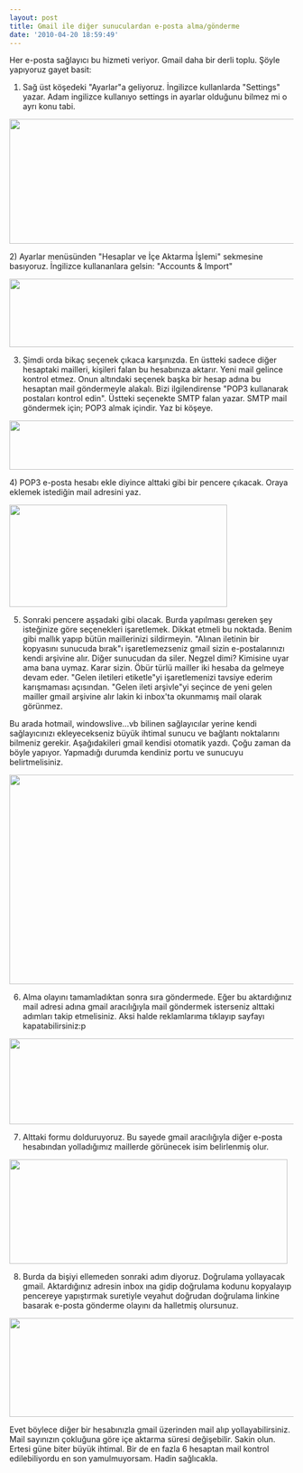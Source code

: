 ```yaml
---
layout: post
title: Gmail ile diğer sunuculardan e-posta alma/gönderme
date: '2010-04-20 18:59:49'
---
```


Her e-posta sağlayıcı bu hizmeti veriyor. Gmail daha bir derli toplu. Şöyle yapıyoruz gayet basit:

1) Sağ üst köşedeki "Ayarlar"a geliyoruz. İngilizce kullanlarda "Settings" yazar. Adam ingilizce kullanıyo settings in ayarlar olduğunu bilmez mi o ayrı konu tabi.
<p style="text-align: center;"><a href="http://devdala.files.wordpress.com/2010/04/11.jpg"><img class="aligncenter" src="http://devdala.files.wordpress.com/2010/04/11.jpg" alt="" width="694" height="221" /></a></p>
2) Ayarlar menüsünden "Hesaplar ve İçe Aktarma İşlemi" sekmesine basıyoruz. İngilizce kullananlara gelsin: "Accounts &amp; Import"

<a href="http://devdala.files.wordpress.com/2010/04/22.jpg"><img class="aligncenter" src="http://devdala.files.wordpress.com/2010/04/22.jpg" alt="" width="669" height="121" /></a>

3) Şimdi orda bikaç seçenek çıkaca karşınızda. En üstteki sadece diğer hesaptaki mailleri, kişileri falan bu hesabınıza aktarır. Yeni mail gelince kontrol etmez. Onun altındaki seçenek başka bir hesap adına bu hesaptan mail göndermeyle alakalı. Bizi ilgilendirense "POP3 kullanarak postaları kontrol edin". Üstteki seçenekte SMTP falan yazar. SMTP mail göndermek için; POP3 almak içindir. Yaz bi köşeye.
<p style="text-align: center;"><a href="http://devdala.files.wordpress.com/2010/04/31.jpg"><img class="aligncenter" src="http://devdala.files.wordpress.com/2010/04/31.jpg" alt="" width="655" height="87" /></a></p>
<p style="text-align: center;"></p>
4) POP3 e-posta hesabı ekle diyince alttaki gibi bir pencere çıkacak. Oraya eklemek istediğin mail adresini yaz.

<a href="http://devdala.files.wordpress.com/2010/04/42.jpg"><img class="aligncenter" src="http://devdala.files.wordpress.com/2010/04/42.jpg" alt="" width="386" height="181" /></a>

5) Sonraki pencere aşşadaki gibi olacak. Burda yapılması gereken şey isteğinize göre seçenekleri işaretlemek. Dikkat etmeli bu noktada. Benim gibi mallık yapıp bütün maillerinizi sildirmeyin. "Alınan iletinin bir kopyasını sunucuda bırak"ı işaretlemezseniz gmail sizin e-postalarınızı kendi arşivine alır. Diğer sunucudan da siler. Negzel dimi? Kimisine uyar ama bana uymaz. Karar sizin. Öbür türlü mailler iki hesaba da gelmeye devam eder. "Gelen iletileri etiketle"yi işaretlemenizi tavsiye ederim karışmaması açısından. "Gelen ileti arşivle"yi seçince de yeni gelen mailler gmail arşivine alır lakin ki inbox'ta okunmamış mail olarak görünmez.

Bu arada hotmail, windowslive...vb bilinen sağlayıcılar yerine kendi sağlayıcınızı ekleyecekseniz büyük ihtimal sunucu ve bağlantı noktalarını bilmeniz gerekir. Aşağıdakileri gmail kendisi otomatik yazdı. Çoğu zaman da böyle yapıyor. Yapmadığı durumda kendiniz portu ve sunucuyu belirtmelisiniz.

<a href="http://devdala.files.wordpress.com/2010/04/5.jpg"><img class="aligncenter" src="http://devdala.files.wordpress.com/2010/04/5.jpg" alt="" width="516" height="371" /></a>

6) Alma olayını tamamladıktan sonra sıra göndermede. Eğer bu aktardığınız mail adresi adına gmail aracılığıyla mail göndermek isterseniz alttaki adımları takip etmelisiniz. Aksi halde reklamlarıma tıklayıp sayfayı kapatabilirsiniz:p

<a href="http://devdala.files.wordpress.com/2010/04/6.jpg"><img class="aligncenter" src="http://devdala.files.wordpress.com/2010/04/6.jpg" alt="" width="523" height="152" /></a>

7) Alttaki formu dolduruyoruz. Bu sayede gmail aracılığıyla diğer e-posta hesabından yolladığımız maillerde görünecek isim belirlenmiş olur.

<a href="http://devdala.files.wordpress.com/2010/04/7.jpg"><img class="aligncenter" src="http://devdala.files.wordpress.com/2010/04/7.jpg" alt="" width="493" height="185" /></a>

8) Burda da bişiyi ellemeden sonraki adım diyoruz. Doğrulama yollayacak gmail. Aktardığınız adresin inbox ına gidip doğrulama kodunu kopyalayıp pencereye yapıştırmak suretiyle veyahut doğrudan doğrulama linkine basarak e-posta gönderme olayını da halletmiş olursunuz.

<a href="http://devdala.files.wordpress.com/2010/04/8.jpg"><img class="aligncenter" src="http://devdala.files.wordpress.com/2010/04/8.jpg" alt="" width="515" height="175" /></a>

Evet böylece diğer bir hesabınızla gmail üzerinden mail alıp yollayabilirsiniz. Mail sayınızın çokluğuna göre içe aktarma süresi değişebilir. Sakin olun. Ertesi güne biter büyük ihtimal. Bir de en fazla 6 hesaptan mail kontrol edilebiliyordu en son yamulmuyorsam. Hadin sağlıcakla.